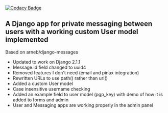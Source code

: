 [![Codacy Badge](https://api.codacy.com/project/badge/Grade/a32d2b4bdf614c4587adee2134900c53)](https://www.codacy.com/app/emojipeach/django_custom_user_messaging?utm_source=github.com&amp;utm_medium=referral&amp;utm_content=emojipeach/django_custom_user_messaging&amp;utm_campaign=Badge_Grade)

## A Django app for private messaging between users with a working custom User model implemented

Based on arneb/django-messages

* Updated to work on Django 2.1.1
* Message.id field changed to uuid4
* Removed features I don't need (email and pinax integration)
* Rewritten URLs to use path() rather than url()
* Added a custom User model
* Case insensitive username checking
* Added an example field to user model (pgp_key) with demo of how it is added to forms and admin
* User and Messaging apps are working properly in the admin panel